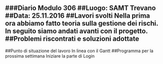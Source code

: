 ###Diario Modulo 306
##Luogo: SAMT Trevano
##Data: 25.11.2016
##Lavori svolti
Nella prima ora abbiamo fatto teoria sulla gestione dei rischi. In seguito siamo andati avanti con il progetto.
##Problemi riscontrati e soluzioni adottate
-
##Punto di situazione del lavoro
In linea con il Gantt
##Programma per la prossima settimana
Iniziare la parte di Login
